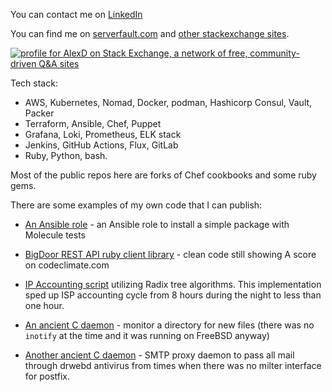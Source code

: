 You can contact me on [LinkedIn](https://www.linkedin.com/in/alekseydemidov/)

You can find me on [serverfault.com](https://serverfault.com/users/23022/alexd) and [other stackexchange  sites](https://stackexchange.com/users/34093/alexd).

[![profile for AlexD on Stack Exchange, a network of free, community-driven Q&A sites](https://stackexchange.com/users/flair/34093.png)](https://stackexchange.com/users/34093)


Tech stack:

- AWS, Kubernetes, Nomad, Docker, podman, Hashicorp Consul, Vault, Packer
- Terraform, Ansible, Chef, Puppet
- Grafana, Loki, Prometheus, ELK stack
- Jenkins, GitHub Actions, Flux, GitLab
- Ruby, Python, bash.

Most of the public repos here are forks of Chef cookbooks and some ruby gems.

There are some examples of my own code that I can publish:

* [An Ansible role](https://github.com/AlexeyDemidov/lamp-ansible-role) - an Ansible role to install a simple package with Molecule tests

* [BigDoor REST API ruby client library](https://github.com/AlexeyDemidov/bigdoorkit-ruby) - clean code still showing A score on codeclimate.com

* [IP Accounting script](https://gist.github.com/AlexeyDemidov/1064420) utilizing Radix tree algorithms. This implementation sped up ISP accounting cycle from 8 hours during the night to less than one hour.

* [An ancient C daemon](https://github.com/AlexeyDemidov/fidod) - monitor a directory for new files (there was no `inotify` at the time and it was running on FreeBSD anyway)
* [Another ancient C daemon](https://github.com/AlexeyDemidov/avsmtpd) - SMTP proxy daemon to pass all mail through drwebd antivirus from times when there was no milter interface for postfix.
